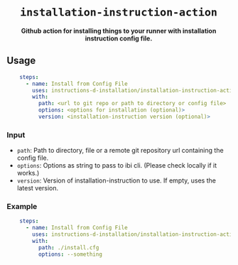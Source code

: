 <div align="center">

# `installation-instruction-action`

**Github action for installing things to your runner with installation instruction config file.**

</div>

## Usage

```yaml
    steps:
      - name: Install from Config File
        uses: instructions-d-installation/installation-instruction-action@0.1.2
        with:
          path: <url to git repo or path to directory or config file>
          options: <options for installation (optional)>
          version: <installation-instruction version (optional)>
```

### Input

* `path`: Path to directory, file or a remote git repository url containing the config file.
* `options`: Options as string to pass to ibi cli. (Please check locally if it works.)
* `version`: Version of installation-instruction to use. If empty, uses the latest version.


### Example

```yaml
    steps:
      - name: Install from Config File
        uses: instructions-d-installation/installation-instruction-action@0.1.2
        with:
          path: ./install.cfg
          options: --something
```
